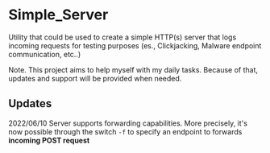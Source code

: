 # Simple_Server
Utility that could be used to create a simple HTTP(s) server that logs incoming requests for testing purposes (es., Clickjacking, Malware endpoint communication, etc..)

Note. This project aims to help myself with my daily tasks. Because of that, updates and support will be provided when needed.


## Updates
2022/06/10 Server supports forwarding capabilities. More precisely, it's now possible through the switch `-f` to specify an endpoint to forwards **incoming POST request**
